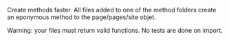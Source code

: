 Create methods faster. All files added to one of the method folders create an eponymous method to the page/pages/site objet.

Warning: your files must return valid functions. No tests are done on import.

